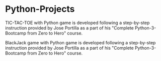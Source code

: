 # Python-Projects

TIC-TAC-TOE with Python game is developed following a step-by-step instruction provided by Jose Portilla as a part of his "Complete Python-3-Bootcamp from Zero to Hero" course.

BlackJack game with Python game is developed following a step-by-step instruction provided by Jose Portilla as a part of his "Complete Python-3-Bootcamp from Zero to Hero" course.
